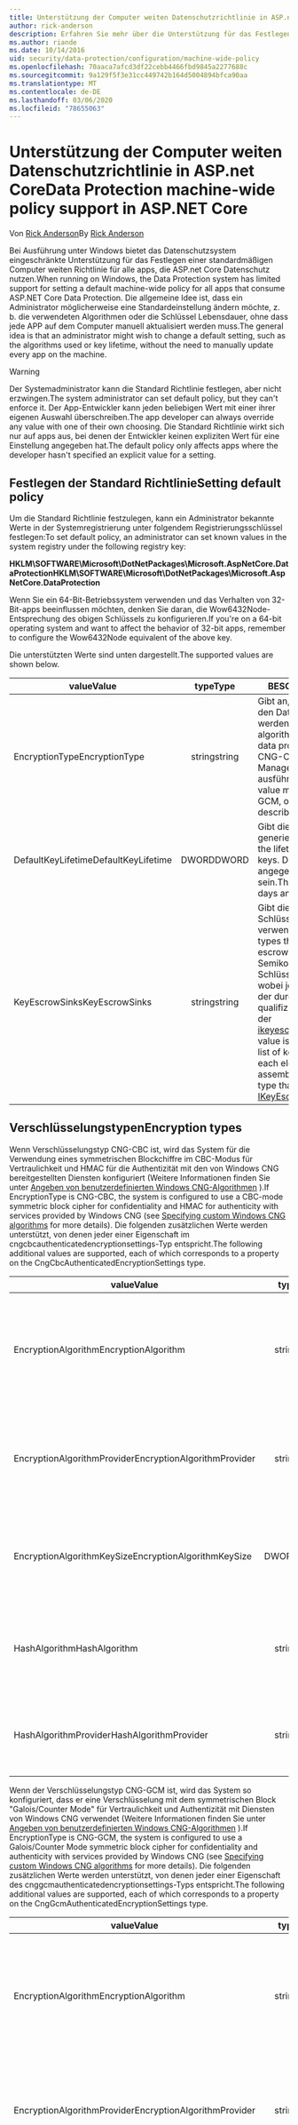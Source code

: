 ```yaml
---
title: Unterstützung der Computer weiten Datenschutzrichtlinie in ASP.net Core
author: rick-anderson
description: Erfahren Sie mehr über die Unterstützung für das Festlegen einer standardmäßigen Computer weiten Richtlinie für alle apps, die ASP.net Core Datenschutz nutzen.
ms.author: riande
ms.date: 10/14/2016
uid: security/data-protection/configuration/machine-wide-policy
ms.openlocfilehash: 70aaca7afcd3df22cebb4466fbd9845a2277688c
ms.sourcegitcommit: 9a129f5f3e31cc449742b164d5004894bfca90aa
ms.translationtype: MT
ms.contentlocale: de-DE
ms.lasthandoff: 03/06/2020
ms.locfileid: "78655063"
---
```

# <a name="data-protection-machine-wide-policy-support-in-aspnet-core"></a><span data-ttu-id="9fc06-103">Unterstützung der Computer weiten Datenschutzrichtlinie in ASP.net Core</span><span class="sxs-lookup"><span data-stu-id="9fc06-103">Data Protection machine-wide policy support in ASP.NET Core</span></span>

<span data-ttu-id="9fc06-104">Von [Rick Anderson](https://twitter.com/RickAndMSFT)</span><span class="sxs-lookup"><span data-stu-id="9fc06-104">By [Rick Anderson](https://twitter.com/RickAndMSFT)</span></span>

<span data-ttu-id="9fc06-105">Bei Ausführung unter Windows bietet das Datenschutzsystem eingeschränkte Unterstützung für das Festlegen einer standardmäßigen Computer weiten Richtlinie für alle apps, die ASP.net Core Datenschutz nutzen.</span><span class="sxs-lookup"><span data-stu-id="9fc06-105">When running on Windows, the Data Protection system has limited support for setting a default machine-wide policy for all apps that consume ASP.NET Core Data Protection.</span></span> <span data-ttu-id="9fc06-106">Die allgemeine Idee ist, dass ein Administrator möglicherweise eine Standardeinstellung ändern möchte, z. b. die verwendeten Algorithmen oder die Schlüssel Lebensdauer, ohne dass jede APP auf dem Computer manuell aktualisiert werden muss.</span><span class="sxs-lookup"><span data-stu-id="9fc06-106">The general idea is that an administrator might wish to change a default setting, such as the algorithms used or key lifetime, without the need to manually update every app on the machine.</span></span>

> [!WARNING]
> <span data-ttu-id="9fc06-107">Der Systemadministrator kann die Standard Richtlinie festlegen, aber nicht erzwingen.</span><span class="sxs-lookup"><span data-stu-id="9fc06-107">The system administrator can set default policy, but they can't enforce it.</span></span> <span data-ttu-id="9fc06-108">Der App-Entwickler kann jeden beliebigen Wert mit einer ihrer eigenen Auswahl überschreiben.</span><span class="sxs-lookup"><span data-stu-id="9fc06-108">The app developer can always override any value with one of their own choosing.</span></span> <span data-ttu-id="9fc06-109">Die Standard Richtlinie wirkt sich nur auf apps aus, bei denen der Entwickler keinen expliziten Wert für eine Einstellung angegeben hat.</span><span class="sxs-lookup"><span data-stu-id="9fc06-109">The default policy only affects apps where the developer hasn't specified an explicit value for a setting.</span></span>

## <a name="setting-default-policy"></a><span data-ttu-id="9fc06-110">Festlegen der Standard Richtlinie</span><span class="sxs-lookup"><span data-stu-id="9fc06-110">Setting default policy</span></span>

<span data-ttu-id="9fc06-111">Um die Standard Richtlinie festzulegen, kann ein Administrator bekannte Werte in der Systemregistrierung unter folgendem Registrierungsschlüssel festlegen:</span><span class="sxs-lookup"><span data-stu-id="9fc06-111">To set default policy, an administrator can set known values in the system registry under the following registry key:</span></span>

<span data-ttu-id="9fc06-112">**HKLM\SOFTWARE\Microsoft\DotNetPackages\Microsoft.AspNetCore.DataProtection**</span><span class="sxs-lookup"><span data-stu-id="9fc06-112">**HKLM\SOFTWARE\Microsoft\DotNetPackages\Microsoft.AspNetCore.DataProtection**</span></span>

<span data-ttu-id="9fc06-113">Wenn Sie ein 64-Bit-Betriebssystem verwenden und das Verhalten von 32-Bit-apps beeinflussen möchten, denken Sie daran, die Wow6432Node-Entsprechung des obigen Schlüssels zu konfigurieren.</span><span class="sxs-lookup"><span data-stu-id="9fc06-113">If you're on a 64-bit operating system and want to affect the behavior of 32-bit apps, remember to configure the Wow6432Node equivalent of the above key.</span></span>

<span data-ttu-id="9fc06-114">Die unterstützten Werte sind unten dargestellt.</span><span class="sxs-lookup"><span data-stu-id="9fc06-114">The supported values are shown below.</span></span>

| <span data-ttu-id="9fc06-115">value</span><span class="sxs-lookup"><span data-stu-id="9fc06-115">Value</span></span>              | <span data-ttu-id="9fc06-116">type</span><span class="sxs-lookup"><span data-stu-id="9fc06-116">Type</span></span>   | <span data-ttu-id="9fc06-117">BESCHREIBUNG</span><span class="sxs-lookup"><span data-stu-id="9fc06-117">Description</span></span> |
| ------------------ | :----: | ----------- |
| <span data-ttu-id="9fc06-118">EncryptionType</span><span class="sxs-lookup"><span data-stu-id="9fc06-118">EncryptionType</span></span>     | <span data-ttu-id="9fc06-119">string</span><span class="sxs-lookup"><span data-stu-id="9fc06-119">string</span></span> | <span data-ttu-id="9fc06-120">Gibt an, welche Algorithmen für den Datenschutz verwendet werden sollen.</span><span class="sxs-lookup"><span data-stu-id="9fc06-120">Specifies which algorithms should be used for data protection.</span></span> <span data-ttu-id="9fc06-121">Der Wert muss CNG-CBC, CNG-GCM oder Managed lauten und wird unten ausführlicher beschrieben.</span><span class="sxs-lookup"><span data-stu-id="9fc06-121">The value must be CNG-CBC, CNG-GCM, or Managed and is described in more detail below.</span></span> |
| <span data-ttu-id="9fc06-122">DefaultKeyLifetime</span><span class="sxs-lookup"><span data-stu-id="9fc06-122">DefaultKeyLifetime</span></span> | <span data-ttu-id="9fc06-123">DWORD</span><span class="sxs-lookup"><span data-stu-id="9fc06-123">DWORD</span></span>  | <span data-ttu-id="9fc06-124">Gibt die Lebensdauer für neu generierte Schlüssel an.</span><span class="sxs-lookup"><span data-stu-id="9fc06-124">Specifies the lifetime for newly-generated keys.</span></span> <span data-ttu-id="9fc06-125">Der Wert wird in Tagen angegeben und muss > = 7 sein.</span><span class="sxs-lookup"><span data-stu-id="9fc06-125">The value is specified in days and must be >= 7.</span></span> |
| <span data-ttu-id="9fc06-126">KeyEscrowSinks</span><span class="sxs-lookup"><span data-stu-id="9fc06-126">KeyEscrowSinks</span></span>     | <span data-ttu-id="9fc06-127">string</span><span class="sxs-lookup"><span data-stu-id="9fc06-127">string</span></span> | <span data-ttu-id="9fc06-128">Gibt die Typen an, die für die Schlüssel Hinterlegung verwendet werden.</span><span class="sxs-lookup"><span data-stu-id="9fc06-128">Specifies the types that are used for key escrow.</span></span> <span data-ttu-id="9fc06-129">Der Wert ist eine durch Semikolons getrennte Liste von Schlüssel Hinterlegungs senken, wobei jedes Element in der Liste der durch die Assembly qualifizierte Name eines Typs ist, der [ikeyescrowsink](/dotnet/api/microsoft.aspnetcore.dataprotection.keymanagement.ikeyescrowsink)implementiert.</span><span class="sxs-lookup"><span data-stu-id="9fc06-129">The value is a semicolon-delimited list of key escrow sinks, where each element in the list is the assembly-qualified name of a type that implements [IKeyEscrowSink](/dotnet/api/microsoft.aspnetcore.dataprotection.keymanagement.ikeyescrowsink).</span></span> |

## <a name="encryption-types"></a><span data-ttu-id="9fc06-130">Verschlüsselungstypen</span><span class="sxs-lookup"><span data-stu-id="9fc06-130">Encryption types</span></span>

<span data-ttu-id="9fc06-131">Wenn Verschlüsselungstyp CNG-CBC ist, wird das System für die Verwendung eines symmetrischen Blockchiffre im CBC-Modus für Vertraulichkeit und HMAC für die Authentizität mit den von Windows CNG bereitgestellten Diensten konfiguriert (Weitere Informationen finden Sie unter [Angeben von benutzerdefinierten Windows CNG-Algorithmen](xref:security/data-protection/configuration/overview#specifying-custom-windows-cng-algorithms) ).</span><span class="sxs-lookup"><span data-stu-id="9fc06-131">If EncryptionType is CNG-CBC, the system is configured to use a CBC-mode symmetric block cipher for confidentiality and HMAC for authenticity with services provided by Windows CNG (see [Specifying custom Windows CNG algorithms](xref:security/data-protection/configuration/overview#specifying-custom-windows-cng-algorithms) for more details).</span></span> <span data-ttu-id="9fc06-132">Die folgenden zusätzlichen Werte werden unterstützt, von denen jeder einer Eigenschaft im cngcbcauthenticatedencryptionsettings-Typ entspricht.</span><span class="sxs-lookup"><span data-stu-id="9fc06-132">The following additional values are supported, each of which corresponds to a property on the CngCbcAuthenticatedEncryptionSettings type.</span></span>

| <span data-ttu-id="9fc06-133">value</span><span class="sxs-lookup"><span data-stu-id="9fc06-133">Value</span></span>                       | <span data-ttu-id="9fc06-134">type</span><span class="sxs-lookup"><span data-stu-id="9fc06-134">Type</span></span>   | <span data-ttu-id="9fc06-135">BESCHREIBUNG</span><span class="sxs-lookup"><span data-stu-id="9fc06-135">Description</span></span> |
| --------------------------- | :----: | ----------- |
| <span data-ttu-id="9fc06-136">EncryptionAlgorithm</span><span class="sxs-lookup"><span data-stu-id="9fc06-136">EncryptionAlgorithm</span></span>         | <span data-ttu-id="9fc06-137">string</span><span class="sxs-lookup"><span data-stu-id="9fc06-137">string</span></span> | <span data-ttu-id="9fc06-138">Der Name eines symmetrischen Blockchiffre Algorithmus, der von CNG interpretiert wird.</span><span class="sxs-lookup"><span data-stu-id="9fc06-138">The name of a symmetric block cipher algorithm understood by CNG.</span></span> <span data-ttu-id="9fc06-139">Dieser Algorithmus wird im CBC-Modus geöffnet.</span><span class="sxs-lookup"><span data-stu-id="9fc06-139">This algorithm is opened in CBC mode.</span></span> |
| <span data-ttu-id="9fc06-140">EncryptionAlgorithmProvider</span><span class="sxs-lookup"><span data-stu-id="9fc06-140">EncryptionAlgorithmProvider</span></span> | <span data-ttu-id="9fc06-141">string</span><span class="sxs-lookup"><span data-stu-id="9fc06-141">string</span></span> | <span data-ttu-id="9fc06-142">Der Name der CNG-Anbieter Implementierung, die den Algorithmus "Verschlüsselungalgorithmus" bilden kann.</span><span class="sxs-lookup"><span data-stu-id="9fc06-142">The name of the CNG provider implementation that can produce the algorithm EncryptionAlgorithm.</span></span> |
| <span data-ttu-id="9fc06-143">EncryptionAlgorithmKeySize</span><span class="sxs-lookup"><span data-stu-id="9fc06-143">EncryptionAlgorithmKeySize</span></span>  | <span data-ttu-id="9fc06-144">DWORD</span><span class="sxs-lookup"><span data-stu-id="9fc06-144">DWORD</span></span>  | <span data-ttu-id="9fc06-145">Die Länge des Schlüssels (in Bits), der für den symmetrischen Blockchiffre Algorithmus abgeleitet werden soll.</span><span class="sxs-lookup"><span data-stu-id="9fc06-145">The length (in bits) of the key to derive for the symmetric block cipher algorithm.</span></span> |
| <span data-ttu-id="9fc06-146">HashAlgorithm</span><span class="sxs-lookup"><span data-stu-id="9fc06-146">HashAlgorithm</span></span>               | <span data-ttu-id="9fc06-147">string</span><span class="sxs-lookup"><span data-stu-id="9fc06-147">string</span></span> | <span data-ttu-id="9fc06-148">Der Name eines Hash Algorithmus, der von CNG interpretiert wird.</span><span class="sxs-lookup"><span data-stu-id="9fc06-148">The name of a hash algorithm understood by CNG.</span></span> <span data-ttu-id="9fc06-149">Dieser Algorithmus wird im HMAC-Modus geöffnet.</span><span class="sxs-lookup"><span data-stu-id="9fc06-149">This algorithm is opened in HMAC mode.</span></span> |
| <span data-ttu-id="9fc06-150">HashAlgorithmProvider</span><span class="sxs-lookup"><span data-stu-id="9fc06-150">HashAlgorithmProvider</span></span>       | <span data-ttu-id="9fc06-151">string</span><span class="sxs-lookup"><span data-stu-id="9fc06-151">string</span></span> | <span data-ttu-id="9fc06-152">Der Name der CNG-Anbieter Implementierung, die den Algorithmus HashAlgorithm bilden kann.</span><span class="sxs-lookup"><span data-stu-id="9fc06-152">The name of the CNG provider implementation that can produce the algorithm HashAlgorithm.</span></span> |

<span data-ttu-id="9fc06-153">Wenn der Verschlüsselungstyp CNG-GCM ist, wird das System so konfiguriert, dass er eine Verschlüsselung mit dem symmetrischen Block "Galois/Counter Mode" für Vertraulichkeit und Authentizität mit Diensten von Windows CNG verwendet (Weitere Informationen finden Sie unter [Angeben von benutzerdefinierten Windows CNG-Algorithmen](xref:security/data-protection/configuration/overview#specifying-custom-windows-cng-algorithms) ).</span><span class="sxs-lookup"><span data-stu-id="9fc06-153">If EncryptionType is CNG-GCM, the system is configured to use a Galois/Counter Mode symmetric block cipher for confidentiality and authenticity with services provided by Windows CNG (see [Specifying custom Windows CNG algorithms](xref:security/data-protection/configuration/overview#specifying-custom-windows-cng-algorithms) for more details).</span></span> <span data-ttu-id="9fc06-154">Die folgenden zusätzlichen Werte werden unterstützt, von denen jeder einer Eigenschaft des cnggcmauthenticatedencryptionsettings-Typs entspricht.</span><span class="sxs-lookup"><span data-stu-id="9fc06-154">The following additional values are supported, each of which corresponds to a property on the CngGcmAuthenticatedEncryptionSettings type.</span></span>

| <span data-ttu-id="9fc06-155">value</span><span class="sxs-lookup"><span data-stu-id="9fc06-155">Value</span></span>                       | <span data-ttu-id="9fc06-156">type</span><span class="sxs-lookup"><span data-stu-id="9fc06-156">Type</span></span>   | <span data-ttu-id="9fc06-157">BESCHREIBUNG</span><span class="sxs-lookup"><span data-stu-id="9fc06-157">Description</span></span> |
| --------------------------- | :----: | ----------- |
| <span data-ttu-id="9fc06-158">EncryptionAlgorithm</span><span class="sxs-lookup"><span data-stu-id="9fc06-158">EncryptionAlgorithm</span></span>         | <span data-ttu-id="9fc06-159">string</span><span class="sxs-lookup"><span data-stu-id="9fc06-159">string</span></span> | <span data-ttu-id="9fc06-160">Der Name eines symmetrischen Blockchiffre Algorithmus, der von CNG interpretiert wird.</span><span class="sxs-lookup"><span data-stu-id="9fc06-160">The name of a symmetric block cipher algorithm understood by CNG.</span></span> <span data-ttu-id="9fc06-161">Dieser Algorithmus wird im Modus "Galois/Counter" geöffnet.</span><span class="sxs-lookup"><span data-stu-id="9fc06-161">This algorithm is opened in Galois/Counter Mode.</span></span> |
| <span data-ttu-id="9fc06-162">EncryptionAlgorithmProvider</span><span class="sxs-lookup"><span data-stu-id="9fc06-162">EncryptionAlgorithmProvider</span></span> | <span data-ttu-id="9fc06-163">string</span><span class="sxs-lookup"><span data-stu-id="9fc06-163">string</span></span> | <span data-ttu-id="9fc06-164">Der Name der CNG-Anbieter Implementierung, die den Algorithmus "Verschlüsselungalgorithmus" bilden kann.</span><span class="sxs-lookup"><span data-stu-id="9fc06-164">The name of the CNG provider implementation that can produce the algorithm EncryptionAlgorithm.</span></span> |
| <span data-ttu-id="9fc06-165">EncryptionAlgorithmKeySize</span><span class="sxs-lookup"><span data-stu-id="9fc06-165">EncryptionAlgorithmKeySize</span></span>  | <span data-ttu-id="9fc06-166">DWORD</span><span class="sxs-lookup"><span data-stu-id="9fc06-166">DWORD</span></span>  | <span data-ttu-id="9fc06-167">Die Länge des Schlüssels (in Bits), der für den symmetrischen Blockchiffre Algorithmus abgeleitet werden soll.</span><span class="sxs-lookup"><span data-stu-id="9fc06-167">The length (in bits) of the key to derive for the symmetric block cipher algorithm.</span></span> |

<span data-ttu-id="9fc06-168">Wenn verschlüsselungstype verwaltet wird, ist das System so konfiguriert, dass ein verwaltetes SymmetricAlgorithm für Vertraulichkeit und KeyedHashAlgorithm für die Authentizität verwendet wird (Weitere Informationen finden Sie unter [Angeben von benutzerdefinierten verwalteten Algorithmen](xref:security/data-protection/configuration/overview#specifying-custom-managed-algorithms) ).</span><span class="sxs-lookup"><span data-stu-id="9fc06-168">If EncryptionType is Managed, the system is configured to use a managed SymmetricAlgorithm for confidentiality and KeyedHashAlgorithm for authenticity (see [Specifying custom managed algorithms](xref:security/data-protection/configuration/overview#specifying-custom-managed-algorithms) for more details).</span></span> <span data-ttu-id="9fc06-169">Die folgenden zusätzlichen Werte werden unterstützt, von denen jeder einer Eigenschaft im managedauthenticatedencryptionsettings-Typ entspricht.</span><span class="sxs-lookup"><span data-stu-id="9fc06-169">The following additional values are supported, each of which corresponds to a property on the ManagedAuthenticatedEncryptionSettings type.</span></span>

| <span data-ttu-id="9fc06-170">value</span><span class="sxs-lookup"><span data-stu-id="9fc06-170">Value</span></span>                      | <span data-ttu-id="9fc06-171">type</span><span class="sxs-lookup"><span data-stu-id="9fc06-171">Type</span></span>   | <span data-ttu-id="9fc06-172">BESCHREIBUNG</span><span class="sxs-lookup"><span data-stu-id="9fc06-172">Description</span></span> |
| -------------------------- | :----: | ----------- |
| <span data-ttu-id="9fc06-173">EncryptionAlgorithmType</span><span class="sxs-lookup"><span data-stu-id="9fc06-173">EncryptionAlgorithmType</span></span>    | <span data-ttu-id="9fc06-174">string</span><span class="sxs-lookup"><span data-stu-id="9fc06-174">string</span></span> | <span data-ttu-id="9fc06-175">Der durch die Assembly qualifizierte Name eines Typs, der SymmetricAlgorithm implementiert.</span><span class="sxs-lookup"><span data-stu-id="9fc06-175">The assembly-qualified name of a type that implements SymmetricAlgorithm.</span></span> |
| <span data-ttu-id="9fc06-176">EncryptionAlgorithmKeySize</span><span class="sxs-lookup"><span data-stu-id="9fc06-176">EncryptionAlgorithmKeySize</span></span> | <span data-ttu-id="9fc06-177">DWORD</span><span class="sxs-lookup"><span data-stu-id="9fc06-177">DWORD</span></span>  | <span data-ttu-id="9fc06-178">Die Länge des Schlüssels (in Bits), der für den symmetrischen Verschlüsselungsalgorithmus abgeleitet werden soll.</span><span class="sxs-lookup"><span data-stu-id="9fc06-178">The length (in bits) of the key to derive for the symmetric encryption algorithm.</span></span> |
| <span data-ttu-id="9fc06-179">ValidationAlgorithmType</span><span class="sxs-lookup"><span data-stu-id="9fc06-179">ValidationAlgorithmType</span></span>    | <span data-ttu-id="9fc06-180">string</span><span class="sxs-lookup"><span data-stu-id="9fc06-180">string</span></span> | <span data-ttu-id="9fc06-181">Der durch die Assembly qualifizierte Name eines Typs, der KeyedHashAlgorithm implementiert.</span><span class="sxs-lookup"><span data-stu-id="9fc06-181">The assembly-qualified name of a type that implements KeyedHashAlgorithm.</span></span> |

<span data-ttu-id="9fc06-182">Wenn der Verschlüsselungstyp einen anderen Wert als NULL oder leer hat, löst das Datenschutzsystem beim Start eine Ausnahme aus.</span><span class="sxs-lookup"><span data-stu-id="9fc06-182">If EncryptionType has any other value other than null or empty, the Data Protection system throws an exception at startup.</span></span>

> [!WARNING]
> <span data-ttu-id="9fc06-183">Beim Konfigurieren einer Standardrichtlinien Einstellung, die Typnamen einschließt ("verschlüsselungalgorithmtype", "validationalgorithmtype", "keyescrowsinks"), müssen die Typen für die app verfügbar sein.</span><span class="sxs-lookup"><span data-stu-id="9fc06-183">When configuring a default policy setting that involves type names (EncryptionAlgorithmType, ValidationAlgorithmType, KeyEscrowSinks), the types must be available to the app.</span></span> <span data-ttu-id="9fc06-184">Dies bedeutet, dass die Assemblys, die diese Typen enthalten, im globalen Assemblycache (Global Assembly Cache, GAC) vorhanden sein sollten.</span><span class="sxs-lookup"><span data-stu-id="9fc06-184">This means that for apps running on Desktop CLR, the assemblies that contain these types should be present in the Global Assembly Cache (GAC).</span></span> <span data-ttu-id="9fc06-185">Für ASP.net Core-apps, die unter .net Core ausgeführt werden, sollten die Pakete installiert werden, die diese Typen enthalten.</span><span class="sxs-lookup"><span data-stu-id="9fc06-185">For ASP.NET Core apps running on .NET Core, the packages that contain these types should be installed.</span></span>
